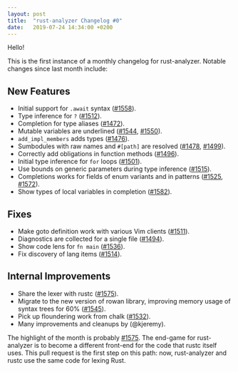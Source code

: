 ```yaml
---
layout: post
title:  "rust-analyzer Changelog #0"
date:   2019-07-24 14:34:00 +0200
---
```


Hello!

This is the first instance of a monthly changelog for rust-analyzer. Notable
changes since last month include:

## New Features

- Initial support for `.await` syntax ([#1558]).
- Type inference for `?` ([#1512]).
- Completion for type aliases ([#1472]).
- Mutable variables are underlined ([#1544], [#1550]).
- `add_impl_members` adds types ([#1476]).
- Sumbodules with raw names and `#[path]` are resolved ([#1478], [#1499]).
- Correctly add obligations in function methods ([#1496]).
- Initial type inference for `for` loops ([#1501]).
- Use bounds on generic parameters during type inference ([#1515]).
- Completions works for fields of enum variants and in patterns ([#1525], [#1572]).
- Show types of local variables in completion ([#1582]).

## Fixes

- Make goto definition work with various Vim clients ([#1511]).
- Diagnostics are collected for a single file ([#1494]).
- Show code lens for `fn main` ([#1536]).
- Fix discovery of lang items ([#1514]).

## Internal Improvements

- Share the lexer with rustc ([#1575]).
- Migrate to the new version of rowan library, improving memory usage of syntax trees for 60% ([#1545]).
- Pick up floundering work from chalk ([#1532]).
- Many improvements and cleanups by (@kjeremy).


The highlight of the month is probably [#1575].
The end-game for rust-analyzer is to become a different front-end for the code that rustc itself uses.
This pull request is the first step on this path: now, rust-analyzer and rustc use the same code for lexing Rust.

[#1472]: https://github.com/rust-analyzer/rust-analyzer/pull/1472
[#1476]: https://github.com/rust-analyzer/rust-analyzer/pull/1476
[#1478]: https://github.com/rust-analyzer/rust-analyzer/pull/1478
[#1494]: https://github.com/rust-analyzer/rust-analyzer/pull/1494
[#1496]: https://github.com/rust-analyzer/rust-analyzer/pull/1496
[#1499]: https://github.com/rust-analyzer/rust-analyzer/pull/1499
[#1501]: https://github.com/rust-analyzer/rust-analyzer/pull/1501
[#1511]: https://github.com/rust-analyzer/rust-analyzer/pull/1511
[#1512]: https://github.com/rust-analyzer/rust-analyzer/pull/1512
[#1514]: https://github.com/rust-analyzer/rust-analyzer/pull/1514
[#1515]: https://github.com/rust-analyzer/rust-analyzer/pull/1515
[#1525]: https://github.com/rust-analyzer/rust-analyzer/pull/1525
[#1532]: https://github.com/rust-analyzer/rust-analyzer/pull/1532
[#1536]: https://github.com/rust-analyzer/rust-analyzer/pull/1536
[#1544]: https://github.com/rust-analyzer/rust-analyzer/pull/1544
[#1545]: https://github.com/rust-analyzer/rust-analyzer/pull/1545
[#1550]: https://github.com/rust-analyzer/rust-analyzer/pull/1550
[#1558]: https://github.com/rust-analyzer/rust-analyzer/pull/1558
[#1572]: https://github.com/rust-analyzer/rust-analyzer/pull/1572
[#1575]: https://github.com/rust-analyzer/rust-analyzer/pull/1575
[#1582]: https://github.com/rust-analyzer/rust-analyzer/pull/1582
[@kjeremy]: https://github.com/kjeremy
